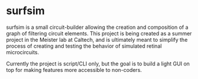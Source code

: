 surfsim
=======

surfsim is a small circuit-builder allowing the creation and composition of a graph of filtering circuit elements. This project is being created as a summer project in the Meister lab at Caltech, and is ultimately meant to simplify the process of creating and testing the behavior of simulated retinal microcircuits.

Currently the project is script/CLI only, but the goal is to build a light GUI on top for making features more accessible to non-coders.

